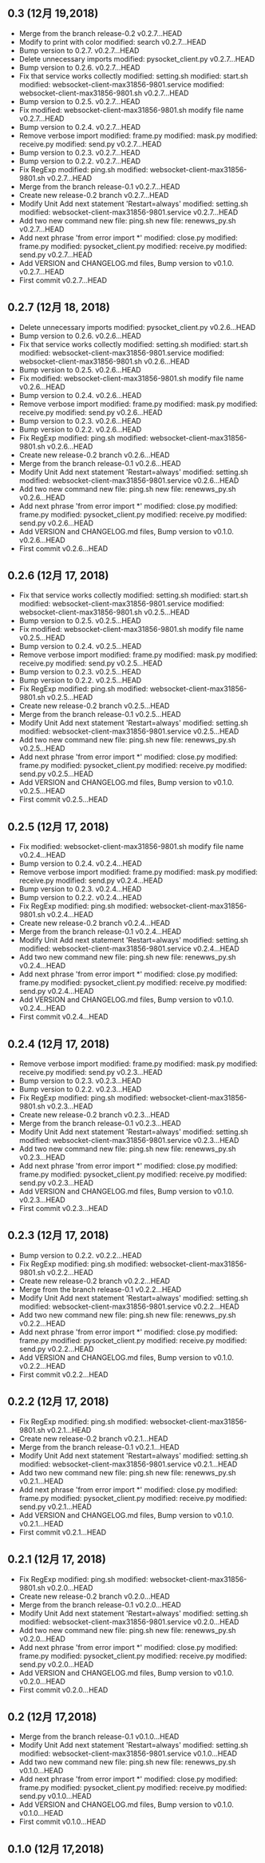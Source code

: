 ## 0.3 (12月 19,2018)
  - Merge from the branch release-0.2  v0.2.7...HEAD
  - Modify to print with color 	modified:   search  v0.2.7...HEAD
  - Bump version to 0.2.7.  v0.2.7...HEAD
  - Delete unnecessary imports 	modified:   pysocket_client.py  v0.2.7...HEAD
  - Bump version to 0.2.6.  v0.2.7...HEAD
  - Fix that service works collectly 	modified:   setting.sh 	modified:   start.sh 	modified:   websocket-client-max31856-9801.service 	modified:   websocket-client-max31856-9801.sh  v0.2.7...HEAD
  - Bump version to 0.2.5.  v0.2.7...HEAD
  - Fix 	modified:   websocket-client-max31856-9801.sh modify file name  v0.2.7...HEAD
  - Bump version to 0.2.4.  v0.2.7...HEAD
  - Remove verbose import 	modified:   frame.py 	modified:   mask.py 	modified:   receive.py 	modified:   send.py  v0.2.7...HEAD
  - Bump version to 0.2.3.  v0.2.7...HEAD
  - Bump version to 0.2.2.  v0.2.7...HEAD
  - Fix RegExp 	modified:   ping.sh 	modified:   websocket-client-max31856-9801.sh  v0.2.7...HEAD
  - Merge from the branch release-0.1  v0.2.7...HEAD
  - Create new release-0.2 branch  v0.2.7...HEAD
  - Modify Unit Add next statement 'Restart=always' 	modified:   setting.sh 	modified:   websocket-client-max31856-9801.service  v0.2.7...HEAD
  - Add two new command 	new file:   ping.sh 	new file:   renewws_py.sh  v0.2.7...HEAD
  - Add next phrase 'from error import *' 	modified:   close.py 	modified:   frame.py 	modified:   pysocket_client.py 	modified:   receive.py 	modified:   send.py  v0.2.7...HEAD
  - Add VERSION and CHANGELOG.md files, Bump version to v0.1.0.  v0.2.7...HEAD
  - First commit  v0.2.7...HEAD

## 0.2.7 (12月 18, 2018)
  - Delete unnecessary imports 	modified:   pysocket_client.py  v0.2.6...HEAD
  - Bump version to 0.2.6.  v0.2.6...HEAD
  - Fix that service works collectly 	modified:   setting.sh 	modified:   start.sh 	modified:   websocket-client-max31856-9801.service 	modified:   websocket-client-max31856-9801.sh  v0.2.6...HEAD
  - Bump version to 0.2.5.  v0.2.6...HEAD
  - Fix 	modified:   websocket-client-max31856-9801.sh modify file name  v0.2.6...HEAD
  - Bump version to 0.2.4.  v0.2.6...HEAD
  - Remove verbose import 	modified:   frame.py 	modified:   mask.py 	modified:   receive.py 	modified:   send.py  v0.2.6...HEAD
  - Bump version to 0.2.3.  v0.2.6...HEAD
  - Bump version to 0.2.2.  v0.2.6...HEAD
  - Fix RegExp 	modified:   ping.sh 	modified:   websocket-client-max31856-9801.sh  v0.2.6...HEAD
  - Create new release-0.2 branch  v0.2.6...HEAD
  - Merge from the branch release-0.1  v0.2.6...HEAD
  - Modify Unit Add next statement 'Restart=always' 	modified:   setting.sh 	modified:   websocket-client-max31856-9801.service  v0.2.6...HEAD
  - Add two new command 	new file:   ping.sh 	new file:   renewws_py.sh  v0.2.6...HEAD
  - Add next phrase 'from error import *' 	modified:   close.py 	modified:   frame.py 	modified:   pysocket_client.py 	modified:   receive.py 	modified:   send.py  v0.2.6...HEAD
  - Add VERSION and CHANGELOG.md files, Bump version to v0.1.0.  v0.2.6...HEAD
  - First commit  v0.2.6...HEAD

## 0.2.6 (12月 17, 2018)
  - Fix that service works collectly 	modified:   setting.sh 	modified:   start.sh 	modified:   websocket-client-max31856-9801.service 	modified:   websocket-client-max31856-9801.sh  v0.2.5...HEAD
  - Bump version to 0.2.5.  v0.2.5...HEAD
  - Fix 	modified:   websocket-client-max31856-9801.sh modify file name  v0.2.5...HEAD
  - Bump version to 0.2.4.  v0.2.5...HEAD
  - Remove verbose import 	modified:   frame.py 	modified:   mask.py 	modified:   receive.py 	modified:   send.py  v0.2.5...HEAD
  - Bump version to 0.2.3.  v0.2.5...HEAD
  - Bump version to 0.2.2.  v0.2.5...HEAD
  - Fix RegExp 	modified:   ping.sh 	modified:   websocket-client-max31856-9801.sh  v0.2.5...HEAD
  - Create new release-0.2 branch  v0.2.5...HEAD
  - Merge from the branch release-0.1  v0.2.5...HEAD
  - Modify Unit Add next statement 'Restart=always' 	modified:   setting.sh 	modified:   websocket-client-max31856-9801.service  v0.2.5...HEAD
  - Add two new command 	new file:   ping.sh 	new file:   renewws_py.sh  v0.2.5...HEAD
  - Add next phrase 'from error import *' 	modified:   close.py 	modified:   frame.py 	modified:   pysocket_client.py 	modified:   receive.py 	modified:   send.py  v0.2.5...HEAD
  - Add VERSION and CHANGELOG.md files, Bump version to v0.1.0.  v0.2.5...HEAD
  - First commit  v0.2.5...HEAD

## 0.2.5 (12月 17, 2018)
  - Fix 	modified:   websocket-client-max31856-9801.sh modify file name  v0.2.4...HEAD
  - Bump version to 0.2.4.  v0.2.4...HEAD
  - Remove verbose import 	modified:   frame.py 	modified:   mask.py 	modified:   receive.py 	modified:   send.py  v0.2.4...HEAD
  - Bump version to 0.2.3.  v0.2.4...HEAD
  - Bump version to 0.2.2.  v0.2.4...HEAD
  - Fix RegExp 	modified:   ping.sh 	modified:   websocket-client-max31856-9801.sh  v0.2.4...HEAD
  - Create new release-0.2 branch  v0.2.4...HEAD
  - Merge from the branch release-0.1  v0.2.4...HEAD
  - Modify Unit Add next statement 'Restart=always' 	modified:   setting.sh 	modified:   websocket-client-max31856-9801.service  v0.2.4...HEAD
  - Add two new command 	new file:   ping.sh 	new file:   renewws_py.sh  v0.2.4...HEAD
  - Add next phrase 'from error import *' 	modified:   close.py 	modified:   frame.py 	modified:   pysocket_client.py 	modified:   receive.py 	modified:   send.py  v0.2.4...HEAD
  - Add VERSION and CHANGELOG.md files, Bump version to v0.1.0.  v0.2.4...HEAD
  - First commit  v0.2.4...HEAD

## 0.2.4 (12月 17, 2018)
  - Remove verbose import 	modified:   frame.py 	modified:   mask.py 	modified:   receive.py 	modified:   send.py  v0.2.3...HEAD
  - Bump version to 0.2.3.  v0.2.3...HEAD
  - Bump version to 0.2.2.  v0.2.3...HEAD
  - Fix RegExp 	modified:   ping.sh 	modified:   websocket-client-max31856-9801.sh  v0.2.3...HEAD
  - Create new release-0.2 branch  v0.2.3...HEAD
  - Merge from the branch release-0.1  v0.2.3...HEAD
  - Modify Unit Add next statement 'Restart=always' 	modified:   setting.sh 	modified:   websocket-client-max31856-9801.service  v0.2.3...HEAD
  - Add two new command 	new file:   ping.sh 	new file:   renewws_py.sh  v0.2.3...HEAD
  - Add next phrase 'from error import *' 	modified:   close.py 	modified:   frame.py 	modified:   pysocket_client.py 	modified:   receive.py 	modified:   send.py  v0.2.3...HEAD
  - Add VERSION and CHANGELOG.md files, Bump version to v0.1.0.  v0.2.3...HEAD
  - First commit  v0.2.3...HEAD

## 0.2.3 (12月 17, 2018)
  - Bump version to 0.2.2.  v0.2.2...HEAD
  - Fix RegExp 	modified:   ping.sh 	modified:   websocket-client-max31856-9801.sh  v0.2.2...HEAD
  - Create new release-0.2 branch  v0.2.2...HEAD
  - Merge from the branch release-0.1  v0.2.2...HEAD
  - Modify Unit Add next statement 'Restart=always' 	modified:   setting.sh 	modified:   websocket-client-max31856-9801.service  v0.2.2...HEAD
  - Add two new command 	new file:   ping.sh 	new file:   renewws_py.sh  v0.2.2...HEAD
  - Add next phrase 'from error import *' 	modified:   close.py 	modified:   frame.py 	modified:   pysocket_client.py 	modified:   receive.py 	modified:   send.py  v0.2.2...HEAD
  - Add VERSION and CHANGELOG.md files, Bump version to v0.1.0.  v0.2.2...HEAD
  - First commit  v0.2.2...HEAD

## 0.2.2 (12月 17, 2018)
  - Fix RegExp 	modified:   ping.sh 	modified:   websocket-client-max31856-9801.sh  v0.2.1...HEAD
  - Create new release-0.2 branch  v0.2.1...HEAD
  - Merge from the branch release-0.1  v0.2.1...HEAD
  - Modify Unit Add next statement 'Restart=always' 	modified:   setting.sh 	modified:   websocket-client-max31856-9801.service  v0.2.1...HEAD
  - Add two new command 	new file:   ping.sh 	new file:   renewws_py.sh  v0.2.1...HEAD
  - Add next phrase 'from error import *' 	modified:   close.py 	modified:   frame.py 	modified:   pysocket_client.py 	modified:   receive.py 	modified:   send.py  v0.2.1...HEAD
  - Add VERSION and CHANGELOG.md files, Bump version to v0.1.0.  v0.2.1...HEAD
  - First commit  v0.2.1...HEAD

## 0.2.1 (12月 17, 2018)
  - Fix RegExp 	modified:   ping.sh 	modified:   websocket-client-max31856-9801.sh  v0.2.0...HEAD
  - Create new release-0.2 branch  v0.2.0...HEAD
  - Merge from the branch release-0.1  v0.2.0...HEAD
  - Modify Unit Add next statement 'Restart=always' 	modified:   setting.sh 	modified:   websocket-client-max31856-9801.service  v0.2.0...HEAD
  - Add two new command 	new file:   ping.sh 	new file:   renewws_py.sh  v0.2.0...HEAD
  - Add next phrase 'from error import *' 	modified:   close.py 	modified:   frame.py 	modified:   pysocket_client.py 	modified:   receive.py 	modified:   send.py  v0.2.0...HEAD
  - Add VERSION and CHANGELOG.md files, Bump version to v0.1.0.  v0.2.0...HEAD
  - First commit  v0.2.0...HEAD

## 0.2 (12月 17,2018)
  - Merge from the branch release-0.1  v0.1.0...HEAD
  - Modify Unit Add next statement 'Restart=always' 	modified:   setting.sh 	modified:   websocket-client-max31856-9801.service  v0.1.0...HEAD
  - Add two new command 	new file:   ping.sh 	new file:   renewws_py.sh  v0.1.0...HEAD
  - Add next phrase 'from error import *' 	modified:   close.py 	modified:   frame.py 	modified:   pysocket_client.py 	modified:   receive.py 	modified:   send.py  v0.1.0...HEAD
  - Add VERSION and CHANGELOG.md files, Bump version to v0.1.0.  v0.1.0...HEAD
  - First commit  v0.1.0...HEAD

## 0.1.0 (12月 17,2018)


